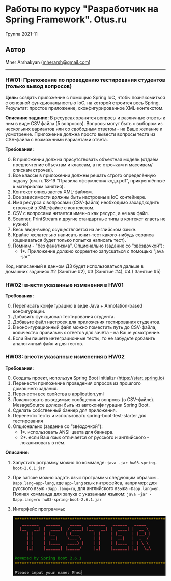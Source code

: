 # Работы по курсу "Разработчик на Spring Framework". Otus.ru

Группа 2021-11

## Автор

Mher Arshakyan (mherarsh@gmail.com)

---

### HW01: Приложение по проведению тестирования студентов (только вывод вопросов)

**Цель:**
создать приложение с помощью Spring IoC, чтобы познакомиться с основной функциональностью IoC, на которой строится весь
Spring. Результат: простое приложение, сконфигурированное XML-контекстом.

**Описание задание:**
В ресурсах хранятся вопросы и различные ответы к ним в виде CSV файла (5 вопросов). Вопросы могут быть с выбором из
нескольких вариантов или со свободным ответом - на Ваше желание и усмотрение. Приложение должна просто вывести вопросы
теста из CSV-файла с возможными вариантами ответа.

**Требования:**

0. В приложении должна присутствовать объектная модель (отдаём предпочтение объектам и классам, а не строчкам и
   массивам/спискам строчек).
1. Все классы в приложении должны решать строго определённую задачу (см. п. 18-19 "Правила оформления кода.pdf",
   прикреплённые к материалам занятия).
2. Контекст описывается XML-файлом.
3. Все зависимости должны быть настроены в IoC контейнере.
4. Имя ресурса с вопросами (CSV-файла) необходимо захардкодить строчкой в XML-файле с контекстом.
5. CSV с вопросами читается именно как ресурс, а не как файл.
6. Scanner, PrintStream и другие стандартные типы в контекст класть не нужно!
7. Весь ввод-вывод осуществляется на английском языке.
8. Крайне желательно написать юнит-тест какого-нибудь сервиса (оцениваться будет только попытка написать тест).
9. Помним - "без фанатизма". Опционально (задание со "звёздочкой"):
    + 1*. Приложение должно корректно запускаться с помощью "java -jar"

Код, написанный в данном ДЗ будет использоваться дальше в домашних заданиях #2 (Занятие #2), #3 (Занятие #4), #4 (
Занятие #5)

### HW02: внести указанные изменения в HW01

**Требования:**

0. Переписать конфигурацию в виде Java + Annotation-based конфигурации.
1. Добавить функционал тестирования студента.
2. Добавьте файл настроек для приложения тестирования студентов.
3. В конфигурационный файл можно поместить путь до CSV-файла, количество правильных ответов для зачёта - на Ваше
   усмотрение.
4. Если Вы пишете интеграционные тесты, то не забудьте добавить аналогичный файл и для тестов.

### HW03: внести указанные изменения в HW02

**Требования:**

0. Создать проект, используя Spring Boot Initializr (https://start.spring.io)
1. Перенести приложение проведения опросов из прошлого домашнего задания.
2. Перенести все свойства в application.yml
3. Локализовать выводимые сообщения и вопросы (в CSV-файле). MesageSource должен быть из автоконфигурации Spring Boot.
4. Сделать собственный баннер для приложения.
5. Перенести тесты и использовать spring-boot-test-starter для тестирования
6. Опционально (задание со "звёздочкой"):
    + 1*. использовать ANSI-цвета для баннера.
    + 2*. если Ваш язык отличается от русского и английского - локализовать в нём.

**Описание:**

1. Запустить рограмму можно по комманде: `java -jar hw03-spring-boot-2.6.1.jar`
2. При запске можно задать язык программы следующим образом `-Dapp.lang=app-lang`, где `app-lang` язык интрефейса,
   например: для русского язык `-Dapp.lang=ru`, для английского языка `-Dapp.lang=en`. Полная комманда для запука с
   указанным языком: `java -jar -Dapp.lang=ru hw03-spring-boot-2.6.1.jar`
3. Интерфейс программы:

   ![app_screen](app-screen.png)
